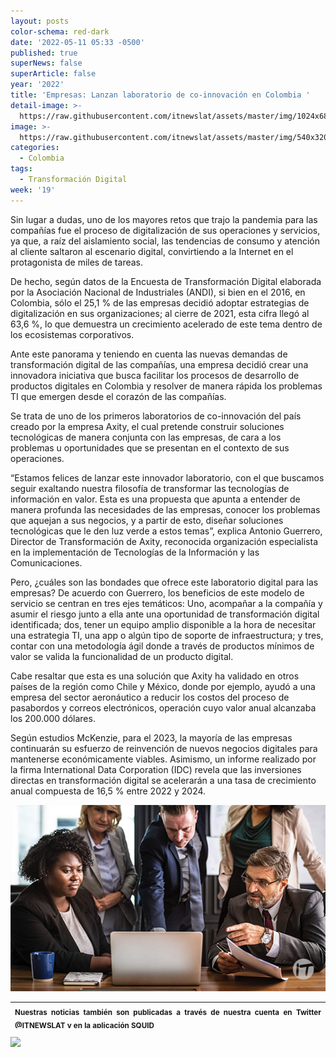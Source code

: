 ```yaml
---
layout: posts
color-schema: red-dark
date: '2022-05-11 05:33 -0500'
published: true
superNews: false
superArticle: false
year: '2022'
title: 'Empresas: Lanzan laboratorio de co-innovación en Colombia '
detail-image: >-
  https://raw.githubusercontent.com/itnewslat/assets/master/img/1024x680/Reunion-Ejecutivos-g.jpg
image: >-
  https://raw.githubusercontent.com/itnewslat/assets/master/img/540x320/Reunion-Ejecutivos-p.jpg
categories:
  - Colombia
tags:
  - Transformación Digital
week: '19'
---
```

Sin lugar a dudas, uno de los mayores retos que trajo la pandemia para las compañías fue el proceso de digitalización de sus operaciones y servicios, ya que, a raíz del aislamiento social, las tendencias de consumo y atención al cliente saltaron al escenario digital, convirtiendo a la Internet en el protagonista de miles de tareas.

De hecho, según datos de la Encuesta de Transformación Digital elaborada por la Asociación Nacional de Industriales (ANDI), si bien en el 2016, en Colombia, sólo el 25,1 % de las empresas decidió adoptar estrategias de digitalización en sus organizaciones; al cierre de 2021, esta cifra llegó al 63,6 %, lo que demuestra un crecimiento acelerado de este tema dentro de los ecosistemas corporativos.

Ante este panorama y teniendo en cuenta las nuevas demandas de transformación digital de las compañías, una empresa decidió crear una innovadora iniciativa que busca facilitar los procesos de desarrollo de productos digitales en Colombia y resolver de manera rápida los problemas TI que emergen desde el corazón de las compañías.

Se trata de uno de los primeros laboratorios de co-innovación del país creado por la empresa Axity, el cual pretende construir soluciones tecnológicas de manera conjunta con las empresas, de cara a los problemas u oportunidades que se presentan en el contexto de sus operaciones.

“Estamos felices de lanzar este innovador laboratorio, con el que buscamos seguir exaltando nuestra filosofía de transformar las tecnologías de información en valor. Esta es una propuesta que apunta a entender de manera profunda las necesidades de las empresas, conocer los problemas que aquejan a sus negocios, y a partir de esto, diseñar soluciones tecnológicas que le den luz verde a estos temas”, explica Antonio Guerrero, Director de Transformación de Axity, reconocida organización especialista en la implementación de Tecnologías de la Información y las Comunicaciones.

Pero, ¿cuáles son las bondades que ofrece este laboratorio digital para las empresas? De acuerdo con Guerrero, los beneficios de este modelo de servicio se centran en tres ejes temáticos: Uno, acompañar a la compañía y asumir el riesgo junto a ella ante una oportunidad de transformación digital identificada; dos, tener un equipo amplio disponible a la hora de necesitar una estrategia TI, una app o algún tipo de soporte de infraestructura; y tres, contar con una metodología ágil donde a través de productos mínimos de valor se valida la funcionalidad de un producto digital.

Cabe resaltar que esta es una solución que Axity ha validado en otros países de la región como Chile y México, donde por ejemplo, ayudó a una empresa del sector aeronáutico a reducir los costos del proceso de pasabordos y correos electrónicos, operación cuyo valor anual alcanzaba los 200.000 dólares.

Según estudios McKenzie, para el 2023, la mayoría de las empresas continuarán su esfuerzo de reinvención de nuevos negocios digitales para mantenerse económicamente viables. Asimismo, un informe realizado por la firma International Data Corporation (IDC) revela que las inversiones directas en transformación digital se acelerarán a una tasa de crecimiento anual compuesta de 16,5 % entre 2022 y 2024.

![](https://raw.githubusercontent.com/itnewslat/assets/master/img/540x320/Reunion-Ejecutivos-p.jpg)

<table style="height: 42px;" width="569">
<tbody>
<tr>
<td style="text-align: justify;"><sub><strong>Nuestras noticias también son publicadas a través de nuestra cuenta en Twitter <a href="https://twitter.com/itnewslat?lang=es">@ITNEWSLAT</a> y en la aplicación <a href="https://squidapp.co/en/">SQUID</a></strong></sub></td>
</tr>
</tbody>
</table>

<img src="https://tracker.metricool.com/c3po.jpg?hash=56f88a41e39ab42c063cc51676587a04"/>